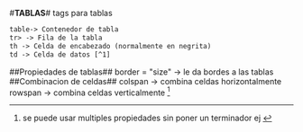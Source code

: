 #**TABLAS**#
tags para tablas 

```html
table-> Contenedor de tabla
tr> -> Fila de la tabla
th -> Celda de encabezado (normalmente en negrita)
td -> Celda de datos [^1]
```

##Propiedades de tablas##
border = "size" -> le da bordes a las tablas
##Combinacion de celdas##
colspan -> combina celdas horizontalmente
rowspan -> combina celdas verticalmente [^2]

[^1]: se trabaja en filas y luego en columnas
[^2]: se puede usar multiples propiedades sin poner un terminador ej <tr colspan = "1" rowspan = "1">